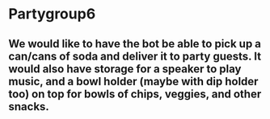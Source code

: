 # Partygroup6

## We would like to have the bot be able to pick up a can/cans of soda and deliver it to party guests. It would also have storage for a speaker to play music, and a bowl holder (maybe with dip holder too) on top for bowls of chips, veggies, and other snacks.
